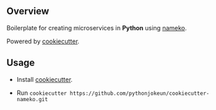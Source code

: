## Overview

Boilerplate for creating microservices in **Python** using [nameko](https://www.nameko.io/).

Powered by [cookiecutter](https://github.com/cookiecutter/cookiecutter).

## Usage

- Install [cookiecutter](https://cookiecutter.readthedocs.io/en/latest/installation.html).

- Run `cookiecutter https://github.com/pythonjokeun/cookiecutter-nameko.git`
